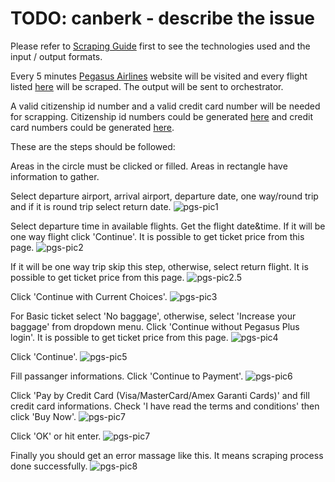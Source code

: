 # TODO: canberk - describe the issue

Please refer to [Scraping Guide](https://github.com/FCanberk/coflight-prep/blob/master/guides/scraping%20guide.md) first to see the technologies used and the input / output formats.

Every 5 minutes [Pegasus Airlines](https://www.flypgs.com/) website will be visited and every flight listed [here](FlightListLink) will be scraped. The output will be sent to orchestrator.

A valid citizenship id number and a valid credit card number will be needed for scrapping. Citizenship id numbers could be generated [here](https://www.simlict.com/tcno.html) and credit card numbers could be generated [here](https://names.igopaygo.com/credit-card).

These are the steps should be followed:

Areas in the circle must be clicked or filled. Areas in rectangle have information to gather.

Select departure airport, arrival airport, departure date, one way/round trip and if it is round trip select return date.
![pgs-pic1](https://s11.postimg.org/wv7prob4j/pgs1.png)

Select departure time in available flights. Get the flight date&time. If it will be one way flight click 'Continue'. It is possible to get ticket price from this page.
![pgs-pic2](https://s2.postimg.org/ch036b155/pgs2.png)

If it will be one way trip skip this step, otherwise, select return flight. It is possible to get ticket price from this page.
![pgs-pic2.5](https://s18.postimg.org/6uswiyuyx/pgs2.5.png)

Click 'Continue with Current Choices'.
![pgs-pic3](https://s11.postimg.org/viq0psdoz/pgs3.png)

For Basic ticket select 'No baggage', otherwise, select 'Increase your baggage' from dropdown menu. Click 'Continue without Pegasus Plus login'. It is possible to get ticket price from this page.
![pgs-pic4](https://s11.postimg.org/rnr80yjwz/pgs4.png)

Click 'Continue'.
![pgs-pic5](https://s11.postimg.org/j6rpq1f83/pgs5.png)

Fill passanger informations. Click 'Continue to Payment'.
![pgs-pic6](https://s11.postimg.org/vmofjs8k3/pgs6.png)

Click 'Pay by Credit Card (Visa/MasterCard/Amex Garanti Cards)' and fill credit card informations. Check 'I have read the terms and conditions' then click 'Buy Now'.
![pgs-pic7](https://s18.postimg.org/v2qwkkkvd/Pgs7.png)

Click 'OK' or hit enter.
![pgs-pic7](https://s18.postimg.org/6niojilyh/pgs8.png)

Finally you should get an error massage like this. It means scraping process done successfully.
![pgs-pic8](https://s9.postimg.org/5snju1omn/pgs9.png)